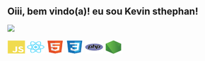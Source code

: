## Oiii, bem vindo(a)! eu sou Kevin sthephan!
<img height="180em" src="https://github-readme-stats.vercel.app/api?username=kevinsrm&show_icons=true&theme=radical">
<div style="display: inline_block"><br>
  <img align="center" alt="" height="30" width="40" src="https://raw.githubusercontent.com/devicons/devicon/master/icons/javascript/javascript-plain.svg">
  <img align="center" alt="kevin-React" height="30" width="40" src="https://raw.githubusercontent.com/devicons/devicon/master/icons/react/react-original.svg">
  <img align="center" alt="kevin-HTML" height="30" width="40" src="https://raw.githubusercontent.com/devicons/devicon/master/icons/html5/html5-original.svg">
  <img align="center" alt="kevin-css3" height="30" width="40" src="https://raw.githubusercontent.com/devicons/devicon/master/icons/css3/css3-original.svg">
  <img align="center" alt="kevin-php" height="30" width="40" src="https://raw.githubusercontent.com/devicons/devicon/master/icons/php/php-original.svg">
  <img align="center" alt="kevin-nodejs" height="30" width="40" src="https://raw.githubusercontent.com/devicons/devicon/master/icons/nodejs/nodejs-original.svg">
</div>
  
 
